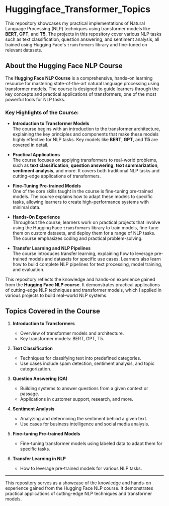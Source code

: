 # Huggingface_Transformer_Topics

This repository showcases my practical implementations of Natural Language Processing (NLP) techniques using transformer models like **BERT**, **GPT**, and **T5**. The projects in this repository cover various NLP tasks such as text classification, question answering, and sentiment analysis, all trained using Hugging Face's `transformers` library and fine-tuned on relevant datasets.

## About the Hugging Face NLP Course

The **Hugging Face NLP Course** is a comprehensive, hands-on learning resource for mastering state-of-the-art natural language processing using transformer models. The course is designed to guide learners through the key concepts and practical applications of transformers, one of the most powerful tools for NLP tasks.

### Key Highlights of the Course:

- **Introduction to Transformer Models**  
  The course begins with an introduction to the transformer architecture, explaining the key principles and components that make these models highly effective for NLP tasks. Key models like **BERT**, **GPT**, and **T5** are covered in detail.

- **Practical Applications**  
  The course focuses on applying transformers to real-world problems, such as **text classification**, **question answering**, **text summarization**, **sentiment analysis**, and more. It covers both traditional NLP tasks and cutting-edge applications of transformers.

- **Fine-Tuning Pre-trained Models**  
  One of the core skills taught in the course is fine-tuning pre-trained models. The course explains how to adapt these models to specific tasks, allowing learners to create high-performance systems with minimal data.

- **Hands-On Experience**  
  Throughout the course, learners work on practical projects that involve using the Hugging Face `transformers` library to train models, fine-tune them on custom datasets, and deploy them for a range of NLP tasks. The course emphasizes coding and practical problem-solving.

- **Transfer Learning and NLP Pipelines**  
  The course introduces transfer learning, explaining how to leverage pre-trained models and datasets for specific use cases. Learners also learn how to build complete NLP pipelines for text processing, model training, and evaluation.

This repository reflects the knowledge and hands-on experience gained from the **Hugging Face NLP course**. It demonstrates practical applications of cutting-edge NLP techniques and transformer models, which I applied in various projects to build real-world NLP systems.

## Topics Covered in the Course

1. **Introduction to Transformers**  
   - Overview of transformer models and architecture.
   - Key transformer models: BERT, GPT, T5.

2. **Text Classification**  
   - Techniques for classifying text into predefined categories.
   - Use cases include spam detection, sentiment analysis, and topic categorization.

3. **Question Answering (QA)**  
   - Building systems to answer questions from a given context or passage.
   - Applications in customer support, research, and more.

4. **Sentiment Analysis**  
   - Analyzing and determining the sentiment behind a given text.
   - Use cases for business intelligence and social media analysis.

5. **Fine-tuning Pre-trained Models**  
   - Fine-tuning transformer models using labeled data to adapt them for specific tasks.

6. **Transfer Learning in NLP**  
   - How to leverage pre-trained models for various NLP tasks.

---

This repository serves as a showcase of the knowledge and hands-on experience gained from the Hugging Face NLP course. It demonstrates practical applications of cutting-edge NLP techniques and transformer models.
